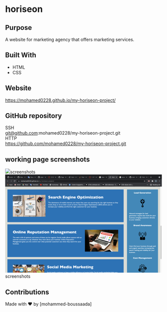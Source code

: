 # horiseon

## Purpose
A website for marketing agency that offers marketing services.

## Built With
* HTML
* CSS

## Website

https://mohamed0228.github.io/my-horiseon-project/ 



## GitHub repository
SSH </br>
git@github.com:mohamed0228/my-horiseon-project.git </br>
HTTP </br>
https://github.com/mohamed0228/my-horiseon-project.git 

## working page screenshots
<img src="./assets/images/screenshot.png">screenshots</img>
<img src="./assets/images/screenshot2.png">screenshots</img>

## Contributions
Made with ❤️ by [mohammed-boussaada]